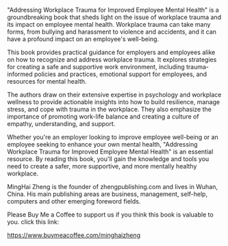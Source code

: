 

"Addressing Workplace Trauma for Improved Employee Mental Health" is a groundbreaking book that sheds light on the issue of workplace trauma and its impact on employee mental health. Workplace trauma can take many forms, from bullying and harassment to violence and accidents, and it can have a profound impact on an employee's well-being.

This book provides practical guidance for employers and employees alike on how to recognize and address workplace trauma. It explores strategies for creating a safe and supportive work environment, including trauma-informed policies and practices, emotional support for employees, and resources for mental health.

The authors draw on their extensive expertise in psychology and workplace wellness to provide actionable insights into how to build resilience, manage stress, and cope with trauma in the workplace. They also emphasize the importance of promoting work-life balance and creating a culture of empathy, understanding, and support.

Whether you're an employer looking to improve employee well-being or an employee seeking to enhance your own mental health, "Addressing Workplace Trauma for Improved Employee Mental Health" is an essential resource. By reading this book, you'll gain the knowledge and tools you need to create a safer, more supportive, and more mentally healthy workplace.

MingHai Zheng is the founder of zhengpublishing.com and lives in Wuhan, China. His main publishing areas are business, management, self-help, computers and other emerging foreword fields.

Please Buy Me a Coffee to support us if you think this book is valuable to you. click this link:

https://www.buymeacoffee.com/minghaizheng
